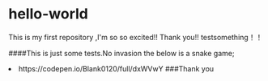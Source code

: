 # hello-world
This is my first repository ,I'm so so excited!!
Thank you!!
testsomething！！

####This is just some tests.No invasion
the below is a snake game;
<li>https://codepen.io/Blank0120/full/dxWVwY
###Thank you
